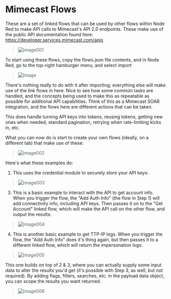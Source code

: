 # Mimecast Flows

These are a set of linked flows that can be used by other flows within Node Red to make API calls to Mimecast's API 2.0 endpoints. These make use of the public API documentation found here: https://developer.services.mimecast.com/apis

 > ![image001](https://github.com/dhb41/nodered/assets/141678879/6694629b-cd7e-4803-9548-080fd377b4eb)

To start using these flows, copy the flows.json file contents, and in Node Red, go to the top-right hamburger menu, and select import

 > ![image](https://github.com/dhb41/nodered/assets/141678879/9b5c04f4-3c9c-4d82-b48f-651f9136eea3)

There's nothing really to do with it after importing; everything else will make use of the link flows in here. Nice to see how some common tasks are handled, and the concepts being used to make this as repeatable as possible for additional API capabilities. Think of this as a Mimecast SOAR integration, and the flows here are different actions that can be taken.

This does handle turning API keys into tokens, reusing tokens, getting new ones when needed, standard pagination, retrying when rate-limiting kicks in, etc.

What you can now do is start to create your own flows (ideally, on a different tab) that make use of these:

 > ![image002](https://github.com/dhb41/nodered/assets/141678879/c5b18de4-fa35-4d27-8549-0e584d3c4a50)

Here's what these examples do:

1. This uses the credential module to securely store your API keys:

 > ![image003](https://github.com/dhb41/nodered/assets/141678879/118c6dd0-a141-499d-a3bc-b8e482c923ec)

3. This is a basic example to interact with the API to get account info. When you trigger the flow, the "Add Auth Info" (the flow in Step 1) will add connectivity info, including API keys. Then passes it on to the "Get Account" linked flow, which will make the API call on the other flow, and output the results:

 > ![image004](https://github.com/dhb41/nodered/assets/141678879/bab476b9-b1ca-4fc7-af52-4037b5cd2901)

4. This is another basic example to get TTP-IP logs. When you trigger the flow, the "Add Auth Info" does it's thing again, but then passes it to a different linked flow, which will return the impersonation logs:

 > ![image005](https://github.com/dhb41/nodered/assets/141678879/eeba89b0-3398-4195-81ee-8f9ce6940181)

This one builds on top of 2 & 3, where you can actually supply some input data to alter the results you'd get (it's possible with Step 3, as well, but not required). By adding flags, filters, searches, etc. in the payload data object, you can scope the results you want returned.

 > ![image006](https://github.com/dhb41/nodered/assets/141678879/4250c85e-21b8-437f-a71e-90b0f854434a)
